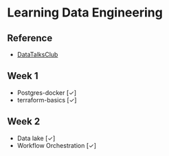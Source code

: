# Learning Data Engineering

## Reference
  - [DataTalksClub](https://github.com/DataTalksClub)

## Week 1
  - Postgres-docker [&check;]
  - terraform-basics [&check;]

## Week 2
  - Data lake [&check;]
  - Workflow Orchestration [&check;]
